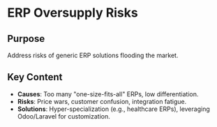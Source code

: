 # ERP Oversupply Risks

## Purpose  
Address risks of generic ERP solutions flooding the market.

## Key Content  
- **Causes**: Too many "one-size-fits-all" ERPs, low differentiation.  
- **Risks**: Price wars, customer confusion, integration fatigue.  
- **Solutions**: Hyper-specialization (e.g., healthcare ERPs), leveraging Odoo/Laravel for customization.  
